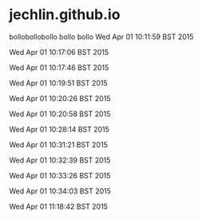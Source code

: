 jechlin.github.io
=================
bollobollobollo
bollo
bollo
Wed Apr 01 10:11:59 BST 2015

Wed Apr 01 10:17:06 BST 2015

Wed Apr 01 10:17:46 BST 2015

Wed Apr 01 10:19:51 BST 2015

Wed Apr 01 10:20:26 BST 2015

Wed Apr 01 10:20:58 BST 2015

Wed Apr 01 10:28:14 BST 2015

Wed Apr 01 10:31:21 BST 2015

Wed Apr 01 10:32:39 BST 2015

Wed Apr 01 10:33:26 BST 2015

Wed Apr 01 10:34:03 BST 2015

Wed Apr 01 11:18:42 BST 2015

